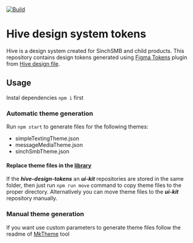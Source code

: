 [![Build](https://github.com/varzin/hive-design-tokens/actions/workflows/build.yml/badge.svg?branch=main)](https://github.com/varzin/hive-design-tokens/actions/workflows/build.yml)

# Hive design system tokens

Hive is a design system created for SinchSMB and child products. This repository contains design tokens generated using [Figma Tokens](https://docs.tokens.studio) plugin from [Hive design file](https://www.figma.com/file/ba5gOeZ2Bb2EPFF0gAlDM5/%F0%9F%90%9D-Hive).

## Usage

Instal dependencies `npm i` first

### Automatic theme generation

Run `npm start` to generate files for the following themes:

- simpleTextingTheme.json
- messageMediaTheme.json
- sinchSmbTheme.json

#### Replace theme files in the [library](https://bitbucket.org/simpletexting/ui-kit)

If the **_hive-design-tokens_** an **_ui-kit_** repositories are stored in the same folder, then just run `npm run move` command to copy theme files to the proper directory. Alternatively you can move theme files to the **_ui-kit_** repository manually.

### Manual theme generation

If you want use custom parameters to generate theme files follow the readme of [MkTheme](https://www.npmjs.com/package/@sinchsmb/mktheme) tool
